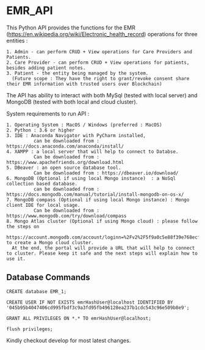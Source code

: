 # EMR_API

This Python API provides the functions for the EMR (https://en.wikipedia.org/wiki/Electronic_health_record) operations for three entities : 

```
1. Admin - can perform CRUD + View operations for Care Providers and Patients.
2. Care Provider - can perform CRUD + View operations for patients, besides adding patient notes.
3. Patient - the entity being managed by the system. 
  (Future scope : They have the right to grant/revoke consent share their EMR information with trusted users over Blockchain)
```

The API has ability to interact with both MySql (tested with local server) and MongoDB (tested with both local and cloud cluster).

System requirements to run API : 
```
1. Operating System : MacOS / Windows (preferred : MacOS)
2. Python : 3.6 or higher
3. IDE : Anaconda Navigator with PyCharm installed, 
          can be downloaded from : https://docs.anaconda.com/anaconda/install/
4. XAMPP : a local server that will help to connect to Databse. 
          Can be downloaded from : https://www.apachefriends.org/download.html
5. DBeaver : an open source database tool. 
          Can be downloaded from : https://dbeaver.io/download/
6. MongoDB (Optional if using local Mongo instance)  : a NoSql collection based database. 
          can be downloaded from : https://docs.mongodb.com/manual/tutorial/install-mongodb-on-os-x/
7. MongoDB compass (Optional if using local Mongo instance) : Mongo client IDE for local usage. 
          Can be downloaded from : https://www.mongodb.com/try/download/compass
8. Mongo Atlas cluster (Optional if using Mongo cloud) : please follow the steps on 
  https://account.mongodb.com/account/loginn=%2Fv2%2F5f9a0c5e88f39e768ecf1ccd&nextHash=%23metrics%2FreplicaSet%2F5f9a0d7c94d89c1438088962%2Fexplorer%2FloginDetails%2Fusers%2Ffind to create a Mongo cloud cluster. 
  At the end, the portal will provide a URL that will help to connect to cluster. Please keep it safe and the next steps will explain how to use it. 
```


## Database Commands

```
CREATE database EMR_1;

CREATE USER IF NOT EXISTS emrHashUser@localhost IDENTIFIED BY '045b95b4047406cd995fbdf3c9a3fd95fb496128ea237b1cdc543c96e509b8e9';

GRANT ALL PRIVILEGES ON *.* TO emrHashUser@localhost;

flush privileges;
```


Kindly checkout develop for most latest changes.
